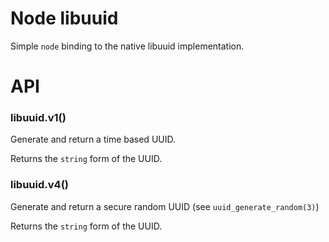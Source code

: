 # Node libuuid

Simple `node` binding to the native libuuid implementation.

# API

### libuuid.v1()

Generate and return a time based UUID.

Returns the `string` form of the UUID.

### libuuid.v4()

Generate and return a secure random UUID (see `uuid_generate_random(3)`)

Returns the `string` form of the UUID.


